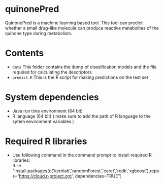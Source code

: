# quinonePred
QuinonePred is a machine learning based tool. This tool can predict whether a small drug-like molecule can produce reactive metabolites of the quinone type during metabolism.

# Contents
* ``data`` This folder contains the dump of classification models and the file required for calculating the descriptors
* ``predict.R`` This is the R script for making predictions on the test set

# System dependencies
* Java run time environment (64 bit)
* R language (64 bit) ( make sure to add the path of R language to the sytem environment variables )

# Required R libraries
* Use following command in the command prompt to install required R libraries:                                                         
R -e "install.packages(c('kernlab','randomForest','caret','rcdk','xgboost'),repos='https://cloud.r-project.org', dependencies=TRUE")

